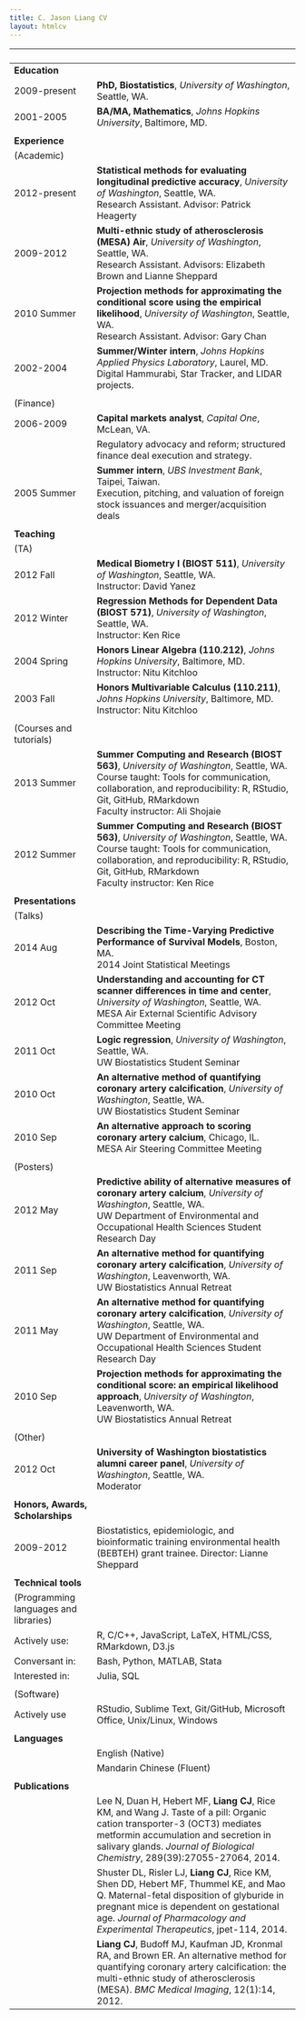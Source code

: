 ```yaml
---
title: C. Jason Liang CV
layout: htmlcv
---
```


` ` | ` `
--- |:---
**Education**  | 
2009-present | **PhD, Biostatistics**, *University of Washington*, Seattle, WA.
2001-2005    | **BA/MA, Mathematics**, *Johns Hopkins University*, Baltimore, MD.
               | 
**Experience** | 
(Academic)     | 
2012-present   | **Statistical methods for evaluating longitudinal predictive accuracy**, *University of Washington*, Seattle, WA. <br> Research Assistant. Advisor: Patrick Heagerty
2009-2012      | **Multi-ethnic study of atherosclerosis (MESA) Air**, *University of Washington*, Seattle, WA. <br> Research Assistant. Advisors: Elizabeth Brown and Lianne Sheppard
2010 Summer    | **Projection methods for approximating the conditional score using the empirical likelihood**, *University of Washington*, Seattle, WA. <br> Research Assistant. Advisor: Gary Chan
2002-2004      | **Summer/Winter intern**, *Johns Hopkins Applied Physics Laboratory*, Laurel, MD. <br> Digital Hammurabi, Star Tracker, and LIDAR projects.
               | 
(Finance)      | 
2006-2009      | **Capital markets analyst**, *Capital One*, McLean, VA.
               | Regulatory advocacy and reform; structured finance deal execution and strategy.
2005 Summer    | **Summer intern**, *UBS Investment Bank*, Taipei, Taiwan. <br>Execution, pitching, and valuation of foreign stock issuances and merger/acquisition deals
               | 
**Teaching**   | 
(TA)           | 
2012 Fall      | **Medical Biometry I (BIOST 511)**, *University of Washington*, Seattle, WA. <br> Instructor: David Yanez
2012 Winter    | **Regression Methods for Dependent Data (BIOST 571)**, *University of Washington*, Seattle, WA. <br> Instructor: Ken Rice
2004 Spring    | **Honors Linear Algebra (110.212)**, *Johns Hopkins University*, Baltimore, MD. <br> Instructor: Nitu Kitchloo
2003 Fall      | **Honors Multivariable Calculus (110.211)**, *Johns Hopkins University*, Baltimore, MD. <br> Instructor: Nitu Kitchloo
               | 
(Courses and tutorials) | 
2013 Summer   | **Summer Computing and Research (BIOST 563)**, *University of Washington*, Seattle, WA. <br> Course taught: Tools for communication, collaboration, and reproducibility: R, RStudio, Git, GitHub, RMarkdown <br> Faculty instructor: Ali Shojaie
2012 Summer   | **Summer Computing and Research (BIOST 563)**, *University of Washington*, Seattle, WA. <br> Course taught: Tools for communication, collaboration, and reproducibility: R, RStudio, Git, GitHub, RMarkdown <br> Faculty instructor: Ken Rice
               |  
**Presentations**| 
(Talks)        | 
2014 Aug       | **Describing the Time-Varying Predictive Performance of Survival Models**, Boston, MA. <br> 2014 Joint Statistical Meetings
2012 Oct       | **Understanding and accounting for CT scanner differences in time and center**, *University of Washington*, Seattle, WA. <br> MESA Air External Scientific Advisory Committee Meeting
2011 Oct       | **Logic regression**, *University of Washington*, Seattle, WA. <br> UW Biostatistics Student Seminar
2010 Oct       | **An alternative method of quantifying coronary artery calcification**, *University of Washington*, Seattle, WA. <br> UW Biostatistics Student Seminar
2010 Sep       | **An alternative approach to scoring coronary artery calcium**, Chicago, IL. <br> MESA Air Steering Committee Meeting
               | 
(Posters)      | 
2012 May       | **Predictive ability of alternative measures of coronary artery calcium**, *University of Washington*, Seattle, WA. <br> UW Department of Environmental and Occupational Health Sciences Student Research Day
2011 Sep       | **An alternative method for quantifying coronary artery calcification**, *University of Washington*, Leavenworth, WA. <br> UW Biostatistics Annual Retreat
2011 May       | **An alternative method for quantifying coronary artery calcification**, *University of Washington*, Seattle, WA. <br> UW Department of Environmental and Occupational Health Sciences Student Research Day
2010 Sep       | **Projection methods for approximating the conditional score: an empirical likelihood approach**, *University of Washington*, Leavenworth, WA. <br> UW Biostatistics Annual Retreat
               | 
(Other)        | 
2012 Oct       | **University of Washington biostatistics alumni career panel**, *University of Washington*, Seattle, WA. <br> Moderator
               | 
**Honors, Awards, Scholarships**| 
2009-2012      | Biostatistics, epidemiologic, and bioinformatic training environmental health (BEBTEH) grant trainee. Director: Lianne Sheppard
               | 
**Technical tools** | 
(Programming languages and libraries) | 
Actively use:  | R, C/C++, JavaScript, LaTeX, HTML/CSS, RMarkdown, D3.js
Conversant in: | Bash, Python, MATLAB, Stata
Interested in: | Julia, SQL
               | 
(Software)     | 
Actively use   | RStudio, Sublime Text, Git/GitHub, Microsoft Office, Unix/Linux, Windows
               | 
**Languages**  | 
               | English (Native)
               | Mandarin Chinese (Fluent)
               | 
**Publications** | 
               | Lee N, Duan H, Hebert MF, **Liang CJ**, Rice KM, and Wang J. Taste of a pill: Organic cation transporter-3 (OCT3) mediates metformin accumulation and secretion in salivary glands. *Journal of Biological Chemistry*, 289(39):27055-27064, 2014.
               | Shuster DL, Risler LJ, **Liang CJ**, Rice KM, Shen DD, Hebert MF, Thummel KE, and Mao Q. Maternal-fetal disposition of glyburide in pregnant mice is dependent on gestational age. *Journal of Pharmacology and Experimental Therapeutics*, jpet-114, 2014.
               | **Liang CJ**, Budoff MJ, Kaufman JD, Kronmal RA, and Brown ER. An alternative method for quantifying coronary artery calcification: the multi-ethnic study of atherosclerosis (MESA). *BMC Medical Imaging*, 12(1):14, 2012.
